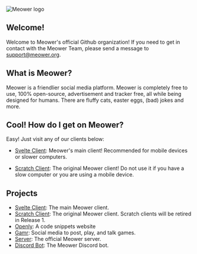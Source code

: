 ![Meower logo](https://meower.org/assets/logo.svg)
## Welcome!
Welcome to Meower's official Github organization! If you need to get in contact with the Meower Team, please send a message to support@meower.org.

## What is Meower?
Meower is a friendlier social media platform. Meower is completely free to use, 100% open-source, advertisement and tracker free, all
while being designed for humans. There are fluffy cats, easter eggs, (bad) jokes and more. 

## Cool! How do I get on Meower?
Easy! Just visit any of our clients below:
- [Svelte Client](https://svelte.meower.org/): Meower's main client! Recommended for mobile devices or slower computers.

- [Scratch Client](https://app.meower.org/): The original Meower client! Do not use it if you have a slow computer or you are using a mobile device.

## Projects
- [Svelte Client](https://github.com/meower-media-co/Meower-Svelte): The main Meower client.
- [Scratch Client](https://github.com/meower-media-co/Meower-Vanilla): The original Meower client. Scratch clients will be retired in Release 1.
- [Openly](https://github.com/meower-media-co/Openly-Website): A code snippets website
- [Gamr](https://github.com/meower-media-co/Gamr-Website): Social media to post, play, and talk games.
- [Server](https://github.com/meower-media-co/Meower-Server): The official Meower server.
- [Discord Bot](https://github.com/meower-media-co/Meower-Discord-Bot): The Meower Discord bot.
